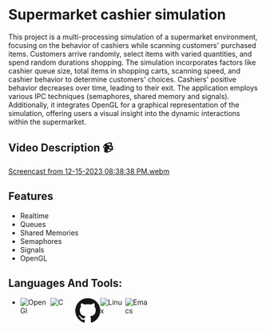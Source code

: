 # Supermarket cashier simulation

This project is a multi-processing simulation of a supermarket environment, focusing on the behavior of cashiers while scanning customers' purchased items. Customers arrive randomly, select items with varied quantities, and spend random durations shopping. The simulation incorporates factors like cashier queue size, total items in shopping carts, scanning speed, and cashier behavior to determine customers' choices. Cashiers' positive behavior decreases over time, leading to their exit. The application employs various IPC techniques (semaphores, shared memory and signals). Additionally, it integrates OpenGL for a graphical representation of the simulation, offering users a visual insight into the dynamic interactions within the supermarket.

## Video Description 📹
[Screencast from 12-15-2023 08:38:38 PM.webm](https://github.com/Omarmasalmah/ENCS4330_Real_Time_-1-_SuperMarket/assets/112338255/5c3d94cc-dd08-4bf8-abed-aa81c510a007)

## Features

- Realtime
- Queues
- Shared Memories
- Semaphores
- Signals
- OpenGL


## Languages And Tools:

-  <img align="left" alt=  "OpenGl" width="60px" src="https://upload.wikimedia.org/wikipedia/commons/e/e9/Opengl-logo.svg" /><img align="left" alt="C" width="50px" src="https://user-images.githubusercontent.com/25181517/192106070-46255bcf-65e6-4c6b-a296-bf8d0d8fb2a7.png" /><img align="left" alt="GitHub" width="50px" src="https://raw.githubusercontent.com/github/explore/78df643247d429f6cc873026c0622819ad797942/topics/github/github.png" /> <img align="left" alt="Linux" width="50px" src="https://upload.wikimedia.org/wikipedia/commons/thumb/3/35/Tux.svg/800px-Tux.svg.png" /> <img align="left" alt="Emacs" width="50px" src="https://upload.wikimedia.org/wikipedia/commons/0/08/EmacsIcon.svg" /> 

<br/>
